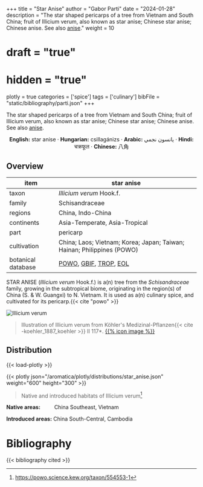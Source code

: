 +++
title = "Star Anise"
author = "Gabor Parti"
date = "2024-01-28"
description = "The star shaped pericarps of a tree from Vietnam and South China; fruit of Illicium verum, also known as star anise; Chinese star anise; Chinese anise. See also [anise](../items/anise)."
weight = 10
# draft = "true"
# hidden = "true"
plotly = true
categories = ['spice']
tags = ['culinary']
bibFile = "static/bibliography/parti.json"
+++

The star shaped pericarps of a tree from Vietnam and South China; fruit of Illicium verum, also known as star anise; Chinese star anise; Chinese anise. See also [anise](../items/anise).

[<i class="fab fa-wikipedia-w"></i>](https://en.wikipedia.org/wiki/Illicium_verum)

<center>

**English:** star anise · **Hungarian:** csillagánizs · **Arabic:** <span class="arabic-text" dir="rtl">يانسون نجمي</span> · **Hindi:** <span class="devanagari-text">चक्रफूल</span> · **Chinese:** <span class="traditional-chinese-text">八角</span>

</center>

## Overview

|       item       |                                                                                      star anise                                                                                      |
|------------------|--------------------------------------------------------------------------------------------------------------------------------------------------------------------------------------|
|       taxon      |                                                                               *Illicium verum* Hook.f.                                                                               |
|      family      |                                                                                    Schisandraceae                                                                                    |
|      regions     |                                                                                   China, Indo-China                                                                                  |
|    continents    |                                                                             Asia-Temperate, Asia-Tropical                                                                            |
|       part       |                                                                                       pericarp                                                                                       |
|    cultivation   |                                                        China; Laos; Vietnam; Korea; Japan; Taiwan; Hainan; Philippines (POWO)                                                        |
|botanical database|[POWO](https://powo.science.kew.org/taxon/554553-1), [GBIF](https://www.gbif.org/species/2889756), [TROP](https://www.tropicos.org/name/50079582), [EOL](https://eol.org/pages/484056)|

STAR ANISE (*Illicium verum* Hook.f.) is a(n) tree from the *Schisandraceae* family, growing in the subtropical biome, originating in the region(s) of China (S. & W. Guangxi) to N. Vietnam. It is used as a(n) culinary spice, and cultivated for its pericarp.{{< cite "powo" >}}

![Illicium verum](/images/illustrations/star_anise.png?width=40rem "Illustration of Illicium verum from Köhler's Medizinal-Pflanzen")

>Illustration of Illicium verum from Köhler's Medizinal-Pflanzen{{< cite -koehler_1887_koehler >}} II 117*. [{{% icon image %}}](https://www.biodiversitylibrary.org/item/10837#page/579/mode/1up)

## Distribution

{{< load-plotly >}}

{{< plotly json="/aromatica/plotly/distributions/star_anise.json" weight="600" height="300" >}}

>Native and introduced habitats of Illicium verum[^powo]

[^powo]: https://powo.science.kew.org/taxon/554553-1

<p style="text-align:left;">

**Native areas:** &ensp; &ensp; &ensp; China Southeast, Vietnam

**Introduced areas:** China South-Central, Cambodia

</p>



# Bibliography

{{< bibliography cited >}}

